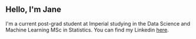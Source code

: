## Hello, I'm Jane

I'm a current post-grad student at Imperial studying in the Data Science and Machine Learning MSc in Statistics. You can find my Linkedin [here](https://www.linkedin.com/in/jane-manning-772920207/).

